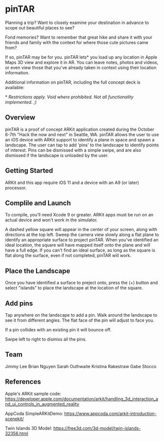 # pinTAR

Planning a trip? Want to closely examine your destination in advance to scope out beautiful places to see?

Fond memories? Want to remember that great hike and share it with your friends and family with the context for where those cute pictures came from?

If so, pinTAR may be for you.  pinTAR lets\* you load up any location in Apple Maps 3D view and explore it in AR.  You can leave notes, photos and videos, or even view those that you've already taken in context using their location information.

Additional information on pinTAR, including the full concept deck is available: 

\* *Restrictions apply. Void where prohibited. Not all functionality implemented. ;)*

## Overview

pinTAR is a proof of concept ARKit application created during the October 6-7th "Hack the now and next" in Seattle, WA.  pinTAR allows the user to use an iOS device with ARKit support to identify a plane in space and spawn a landscape.  The user can tap to add 'pins' to the landscape to identify points of interest.  Pins can be dismissed with a simple swipe, and are also dismissed if the landscape is unloaded by the user.

## Getting Started

ARKit and this app require iOS 11 and a device with an A9 (or later) processor.

## Complile and Launch

To compile, you'll need Xcode 9 or greater.  ARKit apps must be run on an actual device and won't work in the simulator.

A dashed yellow square will appear in the center of your screen, along with directions at the top left.  Sweep the camera view slowly along a flat plane to identify an appropriate surface to project pinTAR.  When you've identified an ideal location, the square will have mapped itself onto the plane and will have a full edge.  If you can't find an ideal surface, as long as the square is flat along the surface, even if not completed, pinTAR will work.

## Place the Landscape

Once you have identified a surface to preject onto, press the (+) button and select "islands" to place the landscape at the location of the square.

## Add pins

Tap anywhere on the landscape to add a pin.  Walk around the landscape to see it from different angles.  The flat face of the pin will adjust to face you.

If a pin collides with an existing pin it will bounce off.

Swipe left to right to dismiss all the pins.

## Team

Jimmy Lee
Brian Nguyen
Sarah Outhwaite
Kristina Rakestraw
Gabe Stocco

## References

Apple's ARKit sample code: https://developer.apple.com/documentation/arkit/handling_3d_interaction_and_ui_controls_in_augmented_reality

AppCoda SimpleARKitDemo: https://www.appcoda.com/arkit-introduction-scenekit/

Twin Islands 3D Model: https://free3d.com/3d-model/twin-islands-32356.html
